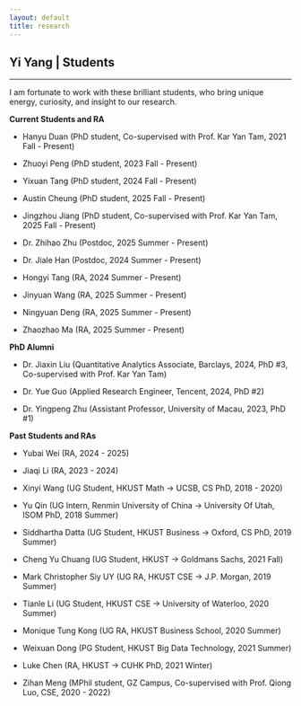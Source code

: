 ```yaml
---
layout: default
title: research
---
```


## Yi Yang | Students

* * *
I am fortunate to work with these brilliant students, who bring unique energy, curiosity, and insight to our research.

**Current Students and RA**

+ Hanyu Duan (PhD student, Co-supervised with Prof. Kar Yan Tam, 2021 Fall - Present)   

+ Zhuoyi Peng (PhD student, 2023 Fall - Present)

+ Yixuan Tang (PhD student, 2024 Fall - Present)

+ Austin Cheung (PhD student, 2025 Fall - Present)

+ Jingzhou Jiang (PhD student, Co-supervised with Prof. Kar Yan Tam, 2025 Fall - Present)

+ Dr. Zhihao Zhu (Postdoc, 2025 Summer - Present)

+ Dr. Jiale Han (Postdoc, 2024 Summer - Present)

+ Hongyi Tang (RA, 2024 Summer - Present)

+ Jinyuan Wang (RA, 2025 Summer - Present)

+ Ningyuan Deng (RA, 2025 Summer - Present)

+ Zhaozhao Ma (RA, 2025 Summer - Present)

**PhD Alumni**

+ Dr. Jiaxin Liu (Quantitative Analytics Associate, Barclays, 2024, PhD #3, Co-supervised with Prof. Kar Yan Tam)

+ Dr. Yue Guo (Applied Research Engineer, Tencent, 2024, PhD #2)

+ Dr. Yingpeng Zhu (Assistant Professor, University of Macau, 2023, PhD #1)


**Past Students and RAs** 

+ Yubai Wei (RA, 2024 - 2025)

+ Jiaqi Li (RA, 2023 - 2024)

+ Xinyi Wang (UG Student, HKUST Math -> UCSB, CS PhD, 2018 - 2020)

+ Yu Qin (UG Intern, Renmin University of China -> University Of Utah, ISOM PhD, 2018 Summer)

+ Siddhartha Datta (UG Student, HKUST Business -> Oxford, CS PhD, 2019 Summer)

+ Cheng Yu Chuang (UG Student, HKUST -> Goldmans Sachs, 2021 Fall)

+ Mark Christopher Siy UY (UG RA, HKUST CSE -> J.P. Morgan, 2019 Summer)

+ Tianle Li (UG Student, HKUST CSE -> University of Waterloo, 2020 Summer)

+ Monique Tung Kong (UG RA, HKUST Business School, 2020 Summer) 

+ Weixuan Dong (PG Student, HKUST Big Data Technology, 2021 Summer)

+ Luke Chen (RA, HKUST -> CUHK PhD, 2021 Winter)

+ Zihan Meng (MPhil student, GZ Campus, Co-supervised with Prof. Qiong Luo, CSE, 2020 - 2022)
